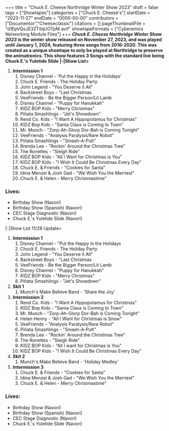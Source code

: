 +++
title = "Chuck E. Cheese Northridge Winter Show 2023"
draft = false
tags = ["Showtapes"]
categories = ["Chuck E. Cheese's"]
startDate = "2023-11-27"
endDate = "0000-00-00"
contributors = ["Documentor","Cheeseclassic"]
citations = []
pageThumbnailFile = "d1EpVQsJE3ZTiIqUOTpM.avif"
showtapeFormats = ["Cyberamics Networking Module Files"]
+++
***Chuck E. Cheese Northridge Winter Show 2023* is the winter show released on November 27, 2023, and was played until January 1, 2024, featuring three songs from 2016-2020.
This was created as a unique showtape to only be played at Northridge to preserve the animatronics. This show features 3 Songs with the standard live being Chuck E.'s Yuletide Slide
|-|Show List=**

1.  **Intermission 1**
    1.  Disney Channel - 'Put the Happy in the Holidays'
    2.  Chuck E. Friends - The Holiday Party
    3.  John Legend - "You Deserve it All"
    4.  Backstreet Boys - "Last Christmas
    5.  VeeFriends - Be the Bigger Person/Lit Lamb
    6.  Disney Channel - "Puppy for Hanukkah"
    7.  KIDZ BOP Kids - "Merry Christmas"
    8.  Piñata Smashlings - "Jet's Showdown"
    9.  Rend Co. Kids - "I Want A Hippopotamus for Christmas"
    10. KIDZ Bop Kids - "Santa Claus is Coming to Town"
    11. Mr. Munch - "Zorp-Ah-Glorp Dor-Bah is Coming Tonight"
    12. VeeFriends - "Analysis Paralysis/Rare Robot"
    13. Piñata Smashlings - "Smash-A-Pult"
    14. Brenda Lee - "Rockin' Around the Christmas Tree"
    15. The Ronettes - "Sleigh Ride"
    16. KIDZ BOP Kids - "All I Want for Christmas is You"
    17. KIDZ BOP Kids - "I Wish It Could Be Christmas Every Day"
    18. Chuck E. & Friends - "Cookies for Santa"
    19. Idina Menzel & Josh Gad - "We Wish You the Merriest"
    20. Chuck E. & Helen - Merry Christmastime"

### Lives:

- Birthday Show (Navori)
- Birthday Show (Spanish) (Navori)
- CEC Stage Diagnostic (Navori)
- Chuck E.'s Yuletide Slide (Navori)

|-|Show List 11/28 Update=

1.  **Intermission 1**
    1.  Disney Channel - "Put the Happy in the Holidays
    2.  Chuck E. Friends - The Holiday Party
    3.  John Legend - "You Deserve it All"
    4.  Backstreet Boys - "Last Christmas
    5.  VeeFriends - Be the Bigger Person/Lit Lamb
    6.  Disney Channel - "Puppy for Hanukkah"
    7.  KIDZ BOP Kids - "Merry Christmas"
    8.  Piñata Smashlings - "Jet's Showdown"
2.  **Skit 1**
    1.  Munch's Make Believe Band - 'Share the Joy'
3.  **Intermission 2**
    1.  Rend Co. Kids - "I Want A Hippopotamus for Christmas"
    2.  KIDZ Bop Kids - "Santa Claus is Coming to Town"
    3.  Mr. Munch - "Zorp-Ah-Glorp Dor-Bah is Coming Tonight"
    4.  Helen Henny - "All I Want for Christmas is Snow"
    5.  VeeFriends - "Analysis Paralysis/Rare Robot"
    6.  Piñata Smashlings - "Smash-A-Pult"
    7.  Brenda Lee - "Rockin' Around the Christmas Tree"
    8.  The Ronettes - "Sleigh Ride"
    9.  KIDZ BOP Kids - "All I want for Christmas is You"
    10. KIDZ BOP Kids - "I Wish It Could Be Christmas Every Day"
4.  **Skit 2**
    1.  Munch's Make Believe Band - 'Holiday Medley'
5.  **Intermission 3**
    1.  Chuck E. & Friends - "Cookies for Santa"
    2.  Idina Menzel & Josh Gad - "We Wish You the Merriest"
    3.  Chuck E. & Helen - Merry Christmastime"

### Lives:

- Birthday Show (Navori)
- Birthday Show (Spanish) (Navori)
- CEC Stage Diagnostic (Navori)
- Chuck E.'s Yuletide Slide (Navori)
